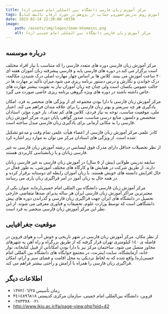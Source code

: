 ```yaml
---
title: مرکز آموزش زبان فارسی دانشگاه بين المللي امام خميني (ره)
tags: [آموزش زبان فارسی حضوری, آموزش روش تدریس حضوری, حمایت از پژوهش در حوزه آزفا, تالیف کتاب]
date: 2023-02-24 22:20:00 +0330
image: 
    path: /assets/img/logos/imam-khomeini.png
    alt: مرکز آموزش زبان فارسی دانشگاه بين المللي امام خميني (ره)
---
```


## درباره موسسه
مرکز آموزش زبان فارسی دوره های متعدد فارسی را که متناسب با نیاز افراد مختلف است برگزار می کند.در دوره های فارسی پایه و فارسی پیشرفته زبان آموزان هفته ای ٢٠ ساعت آموزش می بینند. کلاس ها بر اساس چهار مهارت اصلی درک شنیدن، مکالمه، درک خواندن و نگارش و درس دستور برنامه ریزی می شود.میزان تاکید بر مهارت ها در حالت عمومی یکسان است ولی چنان چه زبان آموزان نیاز به تقویت بیشتر مهارت های خاص داشته باشند در دوره های ویژه گروهی برنامه ریزی خاصی صورت می گیرد.

مرکز آموزش زبان فارسی با دارا بودن مجموعه ای از ویژگی های منحصر به فرد، امکان یادگیری هر چه سریعتر و بهتر زبان فارسی را برای علاقه مندان فراهم می کند. اعتبار ملی، موقعیت مناسب، توجه به نیاز فردی، کلاس های کم تعداد، باز خورد مؤثر، استادان متخصص و دلسوز، منابع درسی مناسب، صدور گواهی پایان دوره، مرکز آموزش زبان فارسی را به مکانی آرمانی برای یادگیری زبان فارسی مبدل ساخته است.

کادر علمی مرکز آموزش زبان فارسی از اعضاء هیأت علمی تمام وقت و مدعو تشکیل شده است. از ویژگی های استادان مرکز می توان به موارد زیر اشاره کرد:

از نظر تحصیلات حداقل دارای مدرک فوق لیسانس در رشته آموزش زبان فارسی به غیر فارسی زبانان و یا زبانشناسی کاربردی هستند.

سابقه تدریس طولانی (بیش از ٥ سال) در آموزش زبان فارسی به غیر فارسی زبانان دارند.
از طریق شرکت در همایش ها و کارگاه های مختلف آموزشی، به طور فعال در حال افزایش دانسته های خویش هستند.
با زبان آموزان رابطه ای دوستانه برقرار کرده و در همه حال به زبان آموز در امر فراگیری زبان یاری می رسانند.

مرکز آموزش زبان فارسی دانشگاه بین المللی امام خمینی(ره)به عنوان یکی از معتبرترین مراکز آموزش زبان فارسی ایران هر ساله پذیرای صدها متقاضی خارجی تحصیل در دانشگاه های ایران جهت فراگیری زبان فارسی و گذراندن دوره های پیش دانشگاهی است که توسط وزارت علوم، تحقیقات و فناوری معرفی می شوند. از این نظر این مرکز آموزش زبان فارسی منحصر به فرد است.

## موقعیت جغرافیایی
از نظر مکان، مرکز آموزش زبان فارسی در شهر تاریخی و خوش آب و هوای قزوین در فاصله ی ١٤٠ کیلومتری تهران قرار گرفته که از طریق بزرگراه و راه آهن به شهرهای مجاور متصل می شود. ساختمان مرکز نیز با دارا بودن امکاناتی از قبیل کتابخانه، نوار خانه، آزمایشگاه، سایت اینترنت، در مجتمع خوابگاه های دانشگاه بین المللی امام خمینی(ره) واقع شده که به لحاظ نزدیکی به محل اقامت و فضای سبز و آرام، امکان فراگیری زبان فارسی را همراه با آرامش و راحتی بیشتر فراهم می کند.

## اطلاعات دیگر
- زمان تأسیس ١٣٧٢/٠٦/٢٥
- قزوین، دانشگاه بین‌المللی امام خمینی، سازمان مرکزی کدپستی ٣٤١٤٨٩٦٨١٨
- ٠٢٨٣٣٧٨٠٠٢١
- http://www.ikiu.ac.ir/fa/page-view.php?pid=42
